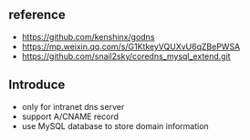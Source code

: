 ## reference
- https://github.com/kenshinx/godns
- https://mp.weixin.qq.com/s/G1KtkeyVQUXvU6qZBePWSA
- https://github.com/snail2sky/coredns_mysql_extend.git 

## Introduce
- only for intranet dns server
- support A/CNAME record
- use MySQL database to store domain information
